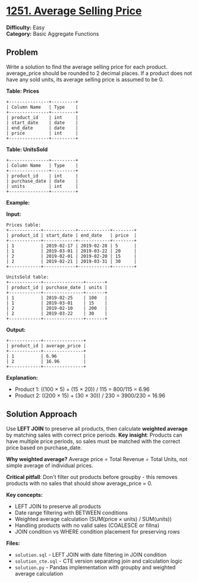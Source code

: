 # [1251. Average Selling Price](https://leetcode.com/problems/average-selling-price/)

**Difficulty:** Easy  
**Category:** Basic Aggregate Functions

## Problem

Write a solution to find the average selling price for each product. average_price should be rounded to 2 decimal places. If a product does not have any sold units, its average selling price is assumed to be 0.

**Table: Prices**
```
+---------------+---------+
| Column Name   | Type    |
+---------------+---------+
| product_id    | int     |
| start_date    | date    |
| end_date      | date    |
| price         | int     |
+---------------+---------+
```

**Table: UnitsSold**
```
+---------------+---------+
| Column Name   | Type    |
+---------------+---------+
| product_id    | int     |
| purchase_date | date    |
| units         | int     |
+---------------+---------+
```

**Example:**

**Input:**
```
Prices table:
+------------+------------+------------+--------+
| product_id | start_date | end_date   | price  |
+------------+------------+------------+--------+
| 1          | 2019-02-17 | 2019-02-28 | 5      |
| 1          | 2019-03-01 | 2019-03-22 | 20     |
| 2          | 2019-02-01 | 2019-02-20 | 15     |
| 2          | 2019-02-21 | 2019-03-31 | 30     |
+------------+------------+------------+--------+

UnitsSold table:
+------------+---------------+-------+
| product_id | purchase_date | units |
+------------+---------------+-------+
| 1          | 2019-02-25    | 100   |
| 1          | 2019-03-01    | 15    |
| 2          | 2019-02-10    | 200   |
| 2          | 2019-03-22    | 30    |
+------------+---------------+-------+
```

**Output:**
```
+------------+---------------+
| product_id | average_price |
+------------+---------------+
| 1          | 6.96          |
| 2          | 16.96         |
+------------+---------------+
```

**Explanation:**
- Product 1: ((100 × 5) + (15 × 20)) / 115 = 800/115 = 6.96
- Product 2: ((200 × 15) + (30 × 30)) / 230 = 3900/230 = 16.96

## Solution Approach

Use **LEFT JOIN** to preserve all products, then calculate **weighted average** by matching sales with correct price periods. **Key insight**: Products can have multiple price periods, so sales must be matched with the correct price based on purchase_date.

**Why weighted average?** Average price = Total Revenue ÷ Total Units, not simple average of individual prices.

**Critical pitfall**: Don't filter out products before groupby - this removes products with no sales that should show average_price = 0.

**Key concepts:**
- LEFT JOIN to preserve all products
- Date range filtering with BETWEEN conditions  
- Weighted average calculation (SUM(price × units) / SUM(units))
- Handling products with no valid sales (COALESCE or fillna)
- JOIN condition vs WHERE condition placement for preserving rows

**Files:**
- `solution.sql` - LEFT JOIN with date filtering in JOIN condition
- `solution_cte.sql` - CTE version separating join and calculation logic
- `solution.py` - Pandas implementation with groupby and weighted average calculation